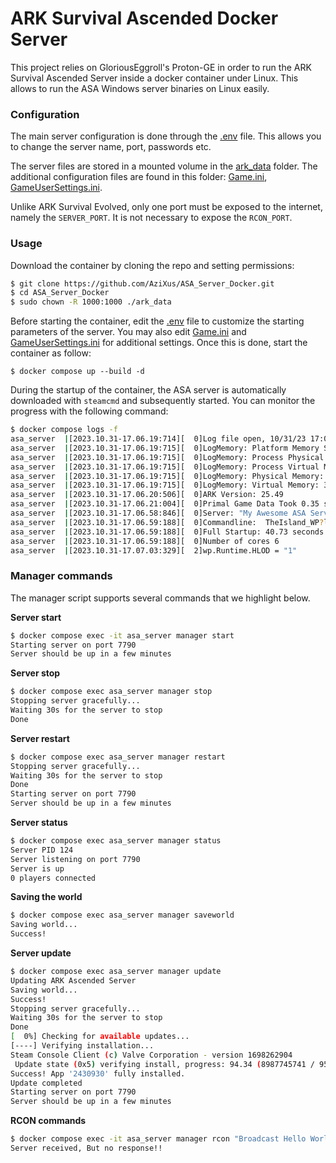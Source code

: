 # ARK Survival Ascended Docker Server

This project relies on GloriousEggroll's Proton-GE in order to run the ARK Survival Ascended Server inside a docker container under Linux. This allows to run the ASA Windows server binaries on Linux easily.

### Configuration
The main server configuration is done through the [.env](./.env) file. This allows you to change the server name, port, passwords etc.

The server files are stored in a mounted volume in the [ark_data](./ark_data/) folder. The additional configuration files are found in this folder: [Game.ini](./ark_data/ShooterGame/Saved/Config/WindowsServer/Game.ini), [GameUserSettings.ini](./ark_data/ShooterGame/Saved/Config/WindowsServer/GameUserSettings.ini).

Unlike ARK Survival Evolved, only one port must be exposed to the internet, namely the `SERVER_PORT`. It is not necessary to expose the `RCON_PORT`.

### Usage
Download the container by cloning the repo and setting permissions:
```bash
$ git clone https://github.com/AziXus/ASA_Server_Docker.git
$ cd ASA_Server_Docker
$ sudo chown -R 1000:1000 ./ark_data
```

Before starting the container, edit the [.env](./.env) file to customize the starting parameters of the server. You may also edit [Game.ini](./ark_data/ShooterGame/Saved/Config/WindowsServer/Game.ini) and [GameUserSettings.ini](./ark_data/ShooterGame/Saved/Config/WindowsServer/GameUserSettings.ini) for additional settings. Once this is done, start the container as follow:
```
$ docker compose up --build -d
```

During the startup of the container, the ASA server is automatically downloaded with `steamcmd` and subsequently started. You can monitor the progress with the following command:
```bash
$ docker compose logs -f
asa_server  |[2023.10.31-17.06.19:714][  0]Log file open, 10/31/23 17:06:19
asa_server  |[2023.10.31-17.06.19:715][  0]LogMemory: Platform Memory Stats for WindowsServer
asa_server  |[2023.10.31-17.06.19:715][  0]LogMemory: Process Physical Memory: 319.32 MB used, 323.19 MB peak
asa_server  |[2023.10.31-17.06.19:715][  0]LogMemory: Process Virtual Memory: 269.09 MB used, 269.09 MB peak
asa_server  |[2023.10.31-17.06.19:715][  0]LogMemory: Physical Memory: 20649.80 MB used,  43520.50 MB free, 64170.30 MB total
asa_server  |[2023.10.31-17.06.19:715][  0]LogMemory: Virtual Memory: 33667.16 MB used,  63238.14 MB free, 96905.30 MB total
asa_server  |[2023.10.31-17.06.20:506][  0]ARK Version: 25.49
asa_server  |[2023.10.31-17.06.21:004][  0]Primal Game Data Took 0.35 seconds
asa_server  |[2023.10.31-17.06.58:846][  0]Server: "My Awesome ASA Server" has successfully started!
asa_server  |[2023.10.31-17.06.59:188][  0]Commandline:  TheIsland_WP?listen?SessionName="My Awesome ASA Server"?Port=7790?MaxPlayers=10?ServerPassword=MyServerPassword?ServerAdminPassword="MyArkAdminPassword"?RCONEnabled=True?RCONPort=32330?ServerCrosshair=true?OverrideStructurePlatformPrevention=true?OverrideOfficialDifficulty=5.0?ShowFloatingDamageText=true?AllowFlyerCarryPvE=true -log -NoBattlEye -WinLiveMaxPlayers=10 -ForceAllowCaveFlyers -ForceRespawnDinos -AllowRaidDinoFeeding=true -ActiveEvent=Summer
asa_server  |[2023.10.31-17.06.59:188][  0]Full Startup: 40.73 seconds
asa_server  |[2023.10.31-17.06.59:188][  0]Number of cores 6
asa_server  |[2023.10.31-17.07.03:329][  2]wp.Runtime.HLOD = "1"
```

### Manager commands
The manager script supports several commands that we highlight below. 

**Server start**
```bash
$ docker compose exec -it asa_server manager start
Starting server on port 7790
Server should be up in a few minutes
```

**Server stop**
```bash
$ docker compose exec asa_server manager stop
Stopping server gracefully...
Waiting 30s for the server to stop
Done
```

**Server restart**
```bash
$ docker compose exec asa_server manager restart
Stopping server gracefully...
Waiting 30s for the server to stop
Done
Starting server on port 7790
Server should be up in a few minutes
```

**Server status**
```bash
$ docker compose exec asa_server manager status
Server PID 124
Server listening on port 7790
Server is up
0 players connected
```

**Saving the world**
```bash
$ docker compose exec asa_server manager saveworld
Saving world...
Success!
```

**Server update**
```bash
$ docker compose exec asa_server manager update
Updating ARK Ascended Server
Saving world...
Success!
Stopping server gracefully...
Waiting 30s for the server to stop
Done
[  0%] Checking for available updates...
[----] Verifying installation...
Steam Console Client (c) Valve Corporation - version 1698262904
 Update state (0x5) verifying install, progress: 94.34 (8987745741 / 9527248082)
Success! App '2430930' fully installed.
Update completed
Starting server on port 7790
Server should be up in a few minutes
```


**RCON commands**
```bash
$ docker compose exec -it asa_server manager rcon "Broadcast Hello World"   
Server received, But no response!!
```
